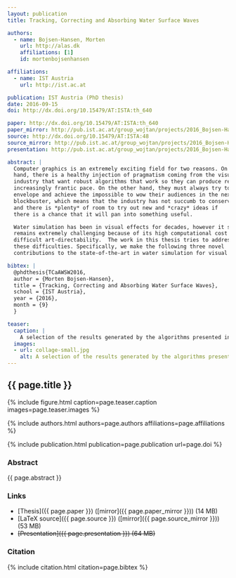 ```yaml
---
layout: publication
title: Tracking, Correcting and Absorbing Water Surface Waves

authors:
  - name: Bojsen-Hansen, Morten
    url: http://alas.dk
    affiliations: [1]
    id: mortenbojsenhansen

affiliations:
  - name: IST Austria
    url: http://ist.ac.at

publication: IST Austria (PhD thesis)
date: 2016-09-15
doi: http://dx.doi.org/10.15479/AT:ISTA:th_640

paper: http://dx.doi.org/10.15479/AT:ISTA:th_640
paper_mirror: http://pub.ist.ac.at/group_wojtan/projects/2016_Bojsen-Hansen_TCaAWSW/2016_Bojsen-Hansen_TCaAWSW.pdf
source: http://dx.doi.org/10.15479/AT:ISTA:48
source_mirror: http://pub.ist.ac.at/group_wojtan/projects/2016_Bojsen-Hansen_TCaAWSW/2016_Bojsen-Hansen_TCaAWSW.tar.bz2
presentation: http://pub.ist.ac.at/group_wojtan/projects/2016_Bojsen-Hansen_TCaAWSW/2016_Bojsen-Hansen_TCaAWSW.zip

abstract: |
  Computer graphics is an extremely exciting field for two reasons. On the one
  hand, there is a healthy injection of pragmatism coming from the visual effects
  industry that want robust algorithms that work so they can produce results at an
  increasingly frantic pace. On the other hand, they must always try to push the
  envelope and achieve the impossible to wow their audiences in the next
  blockbuster, which means that the industry has not succumb to conservatism,
  and there is *plenty* of room to try out new and *crazy* ideas if
  there is a chance that it will pan into something useful.

  Water simulation has been in visual effects for decades, however it still
  remains extremely challenging because of its high computational cost and
  difficult art-directability.  The work in this thesis tries to address some of
  these difficulties. Specifically, we make the following three novel
  contributions to the state-of-the-art in water simulation for visual effects.

bibtex: |
  @phdthesis{TCaAWSW2016,
  author = {Morten Bojsen-Hansen},
  title = {Tracking, Correcting and Absorbing Water Surface Waves},
  school = {IST Austria},
  year = {2016},
  month = {9}
  }

teaser:
  caption: |
    A selection of the results generated by the algorithms presented in this thesis.
  images:
  - url: collage-small.jpg
    alt: A selection of the results generated by the algorithms presented in this thesis.
---
```


## {{ page.title }}

{% include figure.html caption=page.teaser.caption images=page.teaser.images %}

{% include authors.html authors=page.authors affiliations=page.affiliations %}

{% include publication.html publication=page.publication url=page.doi %}

### Abstract

{{ page.abstract }}

### Links

* [Thesis]({{ page.paper }}) ([mirror]({{ page.paper_mirror }})) (14 MB)
* [LaTeX source]({{ page.source }}) ([mirror]({{ page.source_mirror }})) (53 MB)
* <del>[Presentation]({{ page.presentation }}) (64 MB)</del>

### Citation

{% include citation.html citation=page.bibtex %}
